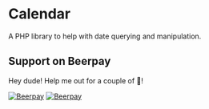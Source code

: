 # Calendar
A PHP library to help with date querying and manipulation.

## Support on Beerpay
Hey dude! Help me out for a couple of :beers:!

[![Beerpay](https://beerpay.io/michaeldrennen/Calendar/badge.svg?style=beer-square)](https://beerpay.io/michaeldrennen/Calendar)  [![Beerpay](https://beerpay.io/michaeldrennen/Calendar/make-wish.svg?style=flat-square)](https://beerpay.io/michaeldrennen/Calendar?focus=wish)